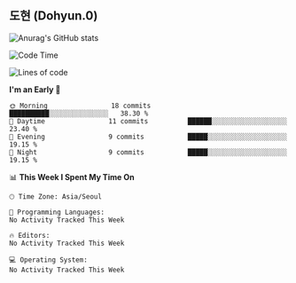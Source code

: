 ## 도현 (Dohyun.0)
![Anurag's GitHub stats](https://github-readme-stats.vercel.app/api?username=dohyun-0&theme=dark&show_icons=true)
<!--START_SECTION:waka-->
![Code Time](http://img.shields.io/badge/Code%20Time-258%20hrs%2022%20mins-blue)

![Lines of code](https://img.shields.io/badge/From%20Hello%20World%20I%27ve%20Written-23.6%20thousand%20lines%20of%20code-blue)

**I'm an Early 🐤** 

```text
🌞 Morning                18 commits          ██████████░░░░░░░░░░░░░░░   38.30 % 
🌆 Daytime                11 commits          ██████░░░░░░░░░░░░░░░░░░░   23.40 % 
🌃 Evening                9 commits           █████░░░░░░░░░░░░░░░░░░░░   19.15 % 
🌙 Night                  9 commits           █████░░░░░░░░░░░░░░░░░░░░   19.15 % 
```


📊 **This Week I Spent My Time On** 

```text
🕑︎ Time Zone: Asia/Seoul

💬 Programming Languages: 
No Activity Tracked This Week

🔥 Editors: 
No Activity Tracked This Week

💻 Operating System: 
No Activity Tracked This Week
```


<!--END_SECTION:waka-->
